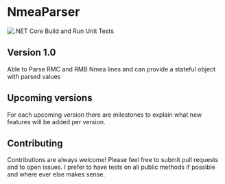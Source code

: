 # NmeaParser

![.NET Core Build and Run Unit Tests](https://github.com/DevsAnon/NmeaParser/workflows/.NET%20Core%20Build%20and%20Run%20Unit%20Tests/badge.svg?event=push)


## Version 1.0
Able to Parse RMC and RMB Nmea lines and can provide a stateful object with parsed values


## Upcoming versions
For each upcoming version there are milestones to explain what new features will be added per version. 

## Contributing
Contributions are always welcome! Please feel free to submit pull requests and to open issues. I prefer to have tests on all public methods if possible and where ever else makes sense.
